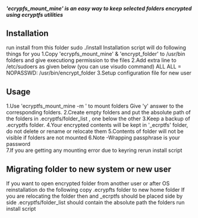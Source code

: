 ##### 'ecrypfs_mount_mine' is an easy way to keep selected folders encrypted  using ecryptfs utilities  ####

Installation
------------------------------------
run install from this folder
  sudo ./install 
Installation script will do following things for you
  1.Copy 'ecrypfs_mount_mine' & 'encrypt_folder' to /usr/bin folders and give executiong permission to the files
  2.Add extra line to /etc/sudoers as given below (you can use visudo command)
    ALL ALL = NOPASSWD: /usr/bin/encrypt_folder
  3.Setup configuration file for new user
  

Usage
-------------------------------------------
  1.Use 'ecryptfs_mount_mine -m ' to mount folders
    Give 'y' answer to the corresponding folders.
  2.Create empty folders and put the absolute path of the folders in .ecryptfs/folder_list , one below the other
  3.Keep a backup of .ecryptfs folder.
  4.Your encrypted contents will be kept in '<folder name>_ecrptfs' folder, do not delete or rename or relocate them
  5.Contents of folder will not be visible if folders are not mounted 
  6.Note -Wrapping passphrase is your password  
  7.If you are getting any mounting error due to keyring rerun install script

  
Migrating folder to new system or new user
-----------------------------------------------------
  If you want to open encrypted folder from another user or after OS reinstallation do the following
	copy .ecrypfts folder to new home folder 
	If you are relocating the folder then  <folder> and <folder>_ecrptfs should be placed side by side
	.ecryptfs/folder_list should contain the absolute path the folders
	run install script 

